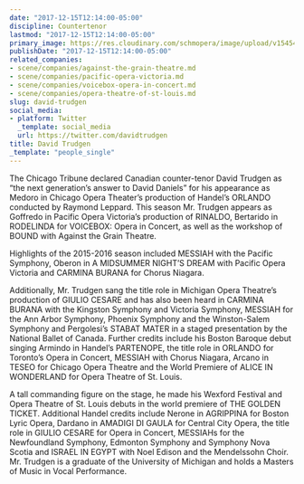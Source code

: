 ```yaml
---
date: "2017-12-15T12:14:00-05:00"
discipline: Countertenor
lastmod: "2017-12-15T12:14:00-05:00"
primary_image: https://res.cloudinary.com/schmopera/image/upload/v1545409169/media/webhook-uploads/1513358084251/TRUDGEN-PHOTO.JPG.JPG
publishDate: "2017-12-15T12:14:00-05:00"
related_companies:
- scene/companies/against-the-grain-theatre.md
- scene/companies/pacific-opera-victoria.md
- scene/companies/voicebox-opera-in-concert.md
- scene/companies/opera-theatre-of-st-louis.md
slug: david-trudgen
social_media:
- platform: Twitter
  _template: social_media
  url: https://twitter.com/davidtrudgen
title: David Trudgen
_template: "people_single"
---
```


The Chicago Tribune declared Canadian counter-tenor David Trudgen as “the next generation’s answer to David Daniels” for his appearance as Medoro in Chicago Opera Theater’s production of Handel’s ORLANDO conducted by Raymond Leppard. This season Mr. Trudgen appears as Goffredo in Pacific Opera Victoria’s production of RINALDO, Bertarido in RODELINDA for VOICEBOX: Opera in Concert, as well as the workshop of BOUND with Against the Grain Theatre.

Highlights of the 2015-2016 season included MESSIAH with the Pacific Symphony, Oberon in A MIDSUMMER NIGHT’S DREAM with Pacific Opera Victoria and CARMINA BURANA for Chorus Niagara. 

Additionally, Mr. Trudgen sang the title role in Michigan Opera Theatre’s production of GIULIO CESARE and has also been heard in CARMINA BURANA with the Kingston Symphony and Victoria Symphony, MESSIAH for the Ann Arbor Symphony, Phoenix Symphony and the Winston-Salem Symphony and Pergolesi’s STABAT MATER in a staged presentation by the National Ballet of Canada. Further credits include his Boston Baroque debut singing Armindo in Handel’s PARTENOPE, the title role in ORLANDO for Toronto’s Opera in Concert, MESSIAH with Chorus Niagara, Arcano in TESEO for Chicago Opera Theatre and the World Premiere of ALICE IN WONDERLAND for Opera Theatre of St. Louis.

A tall commanding figure on the stage, he made his Wexford Festival and Opera Theatre of St. Louis debuts in the world premiere of THE GOLDEN TICKET. Additional Handel credits include Nerone in AGRIPPINA for Boston Lyric Opera, Dardano in AMADIGI DI GAULA for Central City Opera, the title role in GIULIO CESARE for Opera in Concert, MESSIAHs for the Newfoundland Symphony, Edmonton Symphony and Symphony Nova Scotia and ISRAEL IN EGYPT with Noel Edison and the Mendelssohn Choir. Mr. Trudgen is a graduate of the University of Michigan and holds a Masters of Music in Vocal Performance.
